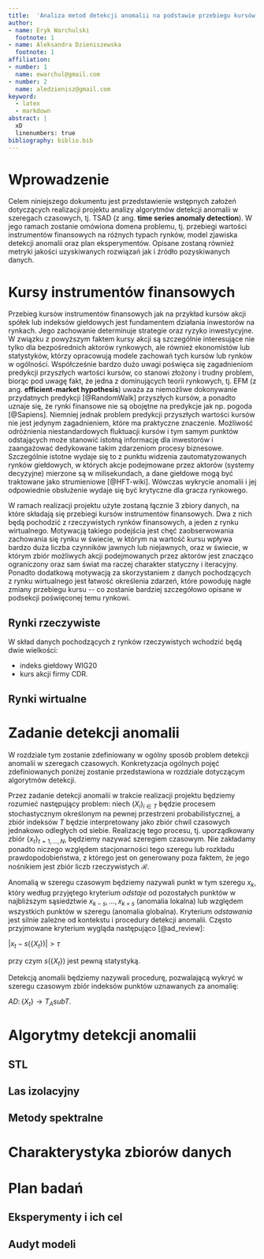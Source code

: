 ```yaml
---
title:  'Analiza metod detekcji anomalii na podstawie przebiegu kursów instrumentów finansowych'
author:
- name: Eryk Warchulski
  footnote: 1
- name: Aleksandra Dzieniszewska
  footnote: 1
affiliation:
- number: 1
  name: ewarchul@gmail.com 
- number: 2
  name: aledzienisz@gmail.com 
keyword:
  - latex
  - markdown
abstract: |
  xD
  linenumbers: true
bibliography: biblio.bib
---
```


# Wprowadzenie

  Celem niniejszego dokumentu jest przedstawienie wstępnych założeń
  dotyczących realizacji projektu analizy algorytmów detekcji anomalii w szeregach czasowych, tj. TSAD (z ang. __time series anomaly detection__).
  W jego ramach zostanie omówiona domena problemu, tj. przebiegi wartości instrumentów finansowych na różnych typach rynków, model zjawiska detekcji anomalii oraz plan eksperymentów. Opisane zostaną również metryki jakości uzyskiwanych rozwiązań jak i źródło pozyskiwanych danych.

# Kursy instrumentów finansowych
  
  Przebieg kursów instrumentów finansowych jak na przykład kursów akcji spółek lub indeksów giełdowych jest fundamentem działania inwestorów na rynkach. 
  Jego zachowanie determinuje strategie oraz ryzyko inwestycyjne. 
  W związku z powyższym faktem kursy akcji są szczególnie interesujące 
  nie tylko dla bezpośrednich aktorów rynkowych, ale również ekonomistów 
  lub statystyków, którzy opracowują modele zachowań tych kursów lub rynków w ogólności.
  Współcześnie bardzo dużo uwagi poświęca się zagadnieniom predykcji przyszłych wartości kursów, co stanowi złożony i trudny problem, biorąc pod uwagę
  fakt, że jedna z dominujących teorii rynkowych, tj. EFM (z ang. __efficient-market hypothesis__) uważa za niemożliwe dokonywanie
  przydatnych predykcji [@RandomWalk] przyszłych kursów, a ponadto uznaje się, że rynki finansowe nie są obojętne na predykcje jak np. pogoda [@Sapiens].
  Niemniej jednak problem predykcji przyszłych wartości kursów nie jest jedynym zagadnieniem, które ma praktyczne znaczenie.
  Możliwość odróżnienia niestandardowych fluktuacji kursów i tym samym punktów odstających może stanowić istotną informację dla inwestorów i zaangażować
  dedykowane takim zdarzeniom procesy biznesowe. Szczególnie istotne wydaje się to z punktu widzenia zautomatyzowanych rynków giełdowych, w których 
  akcje podejmowane przez aktorów (systemy decyzyjne) mierzone są w milisekundach, a dane giełdowe mogą być traktowane jako strumieniowe [@HFT-wiki]. Wówczas wykrycie anomalii i jej odpowiednie obsłużenie wydaje się być krytyczne dla gracza rynkowego.

  W ramach realizacji projektu użyte zostaną łącznie 3 zbiory danych, na które składają się przebiegi kursów instrumentów finansowych. Dwa z nich będą pochodzić z rzeczywistych rynków finansowych, a jeden z rynku wirtualnego. 
  Motywacją takiego podejścia jest chęć zaobserwowania zachowania się rynku w świecie, w którym na wartość kursu wpływa bardzo duża liczba czynników jawnych lub niejawnych, oraz w świecie, w którym zbiór możliwych akcji podejmowanych przez aktorów jest znacząco ograniczony oraz sam świat ma raczej charakter statyczny i iteracyjny.
  Ponadto dodatkową motywacją za skorzystaniem z danych pochodzących z rynku wirtualnego jest łatwość określenia zdarzeń, które powoduję nagłe zmiany przebiegu kursu -- co zostanie bardziej szczegółowo opisane w podsekcji poświęconej temu rynkowi. 


## Rynki rzeczywiste

  W skład danych pochodzących z rynków rzeczywistych wchodzić będą dwie wielkości:
  
  * indeks giełdowy WIG20
  * kurs akcji firmy CDR.


## Rynki wirtualne

# Zadanie detekcji anomalii 

  W rozdziale tym zostanie zdefiniowany w ogólny sposób problem detekcji anomalii w szeregach czasowych. Konkretyzacja ogólnych pojęć zdefiniowanych poniżej zostanie przedstawiona w rozdziale dotyczącym algorytmów detekcji.

  Przez zadanie detekcji anomalii w trakcie realizacji projektu będziemy rozumieć następujący problem:
  niech $(X_{i})_{i \in T}$ będzie procesem stochastycznym określonym na pewnej przestrzeni probabilistycznej, a zbiór indeksów $T$ będzie interpretowany jako zbiór chwil czasowych jednakowo odległych od siebie.
  Realizację tego procesu, tj. uporządkowany zbiór $\{x{_t}\}_{t = 1, \dots, N}$, będziemy nazywać szeregiem czasowym. Nie zakładamy ponadto niczego względem stacjonarności tego szeregu lub rozkładu prawdopodobieństwa, z którego jest on generowany poza faktem, że jego nośnikiem jest zbiór liczb
  rzeczywistych $\mathcal{R}$.

  Anomalią w szeregu czasowym będziemy nazywali punkt w tym szeregu  $x_{k}$, który według przyjętego kryterium _odstaje_ od pozostałych punktów w najbliższym sąsiedztwie $x_{k - s}, \dots, x_{k + s}$ (anomalia lokalna) lub względem wszystkich punktów w szeregu (anomalia globalna). 
  Kryterium _odstawania_ jest silnie zależne od kontekstu i procedury detekcji anomalii. Często przyjmowane kryterium wygląda następująco [@ad_review]:
  
  $|x_t - s(\{X_{t}\})| > \tau$

  przy czym $s(\{X_{t}\})$ jest pewną statystyką. 

  Detekcją anomalii będziemy nazywali procedurę, pozwalającą wykryć w szeregu czasowym zbiór indeksów punktów uznawanych za anomalię:

  $AD\colon \{X_{t}\} \rightarrow T_{A} sub T$.


# Algorytmy detekcji anomalii

## STL

## Las izolacyjny

## Metody spektralne

# Charakterystyka zbiorów danych

# Plan badań

## Eksperymenty i ich cel

## Audyt modeli










